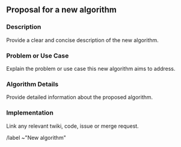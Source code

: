 ## Proposal for a new algorithm

### Description

Provide a clear and concise description of the new algorithm.

### Problem or Use Case

Explain the problem or use case this new algorithm aims to address.

### Algorithm Details

Provide detailed information about the proposed algorithm.

### Implementation

Link any relevant twiki, code, issue or merge request.

/label ~"New algorithm"
